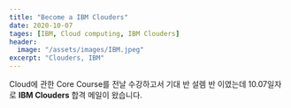 ```yaml
---
title: "Become a IBM Clouders"
date: 2020-10-07
tages: [IBM, Cloud computing, IBM Clouders]
header:
  image: "/assets/images/IBM.jpeg"
excerpt: "Clouders, IBM"
---
```


Cloud에 관한 Core Course를 전날 수강하고서 기대 반 설렘 반 이였는데
10.07일자로 **IBM Clouders** 합격 메일이 왔습니다.
